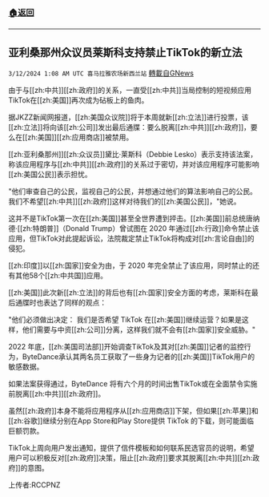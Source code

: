 ###  [:house:返回](README.md)
---


## 亚利桑那州众议员莱斯科支持禁止TikTok的新立法
`3/12/2024 1:08 AM UTC 喜马拉雅农场新西兰站` [轉載自GNews](https://gnews.org/articles/2385708)

由于与[[zh:中共]][[zh:政府]]的关系，一直受[[zh:中共]]当局控制的短视频应用TikTok在[[zh:美国]]再次成为砧板上的鱼肉。

据JKZZ新闻网报道，[[zh:美国众议院]]将于本周就新[[zh:立法]]进行投票，该[[zh:立法]]将向该[[zh:公司]]发出最后通牒：要么脱离[[zh:中共]][[zh:政府]]，要么在[[zh:美国]][[zh:应用商店]]被禁用。

[[zh:亚利桑那州]][[zh:众议员]]黛比·莱斯科（Debbie Lesko）表示支持该法案，称该应用程序与[[zh:中共]][[zh:政府]]的关系过于密切，并对该应用程序可能影响[[zh:美国公民]]表示担忧。

"他们审查自己的公民，监视自己的公民，并想通过他们的算法影响自己的公民。我们不希望[[zh:中共]][[zh:政府]]这样对待我们的[[zh:美国公民]]，"她说。

这并不是TikTok第一次在[[zh:美国]]甚至全世界遭到抨击。[[zh:美国]]前总统唐纳德·[[zh:特朗普]]（Donald Trump）曾试图在 2020 年通过[[zh:行政]]命令禁止该应用，但TikTok对此提起诉讼，法院裁定禁止TikTok将构成对[[zh:言论自由]]的侵犯。

[[zh:印度]]以[[zh:国家]]安全为由，于 2020 年完全禁止了该应用，同时禁止的还有其他58个[[zh:中共国]]应用。

[[zh:美国]]此次新[[zh:立法]]的背后也有[[zh:国家]]安全方面的考虑，莱斯科在最后通牒时也表达了同样的观点：

"他们必须做出决定： 我们是否希望 TikTok 在[[zh:美国]]继续运营？如果是这样，他们需要与中资[[zh:公司]]分离，这样我们就不会有[[zh:国家]]安全威胁。"

2022 年底，[[zh:美国司法部]]开始调查TikTok及其对[[zh:美国]]记者的监控行为，ByteDance承认其两名员工获取了一些身为记者的[[zh:美国]]TikTok用户的敏感数据。

如果法案获得通过，ByteDance 将有六个月的时间出售TikTok或在全面禁令实施前脱离[[zh:中共]][[zh:政府]]。

虽然[[zh:政府]]本身不能将应用程序从[[zh:应用商店]]下架，但如果[[zh:苹果]]和[[zh:谷歌]]继续分别在App Store和Play Store提供 TikTok 的下载，则可能面临巨额罚款。

TikTok上周向用户发出通知，提供了信件模板和如何联系民选官员的说明，希望用户可以积极反对[[zh:政府]]决策，阻止[[zh:政府]]要求其脱离[[zh:中共]][[zh:政府]]的意图。

上传者:RCCPNZ
